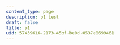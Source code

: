 ```yaml
---
content_type: page
description: p1 test
draft: false
title: p1
uid: 57439616-2173-45bf-be0d-0537e0699461
---
```

